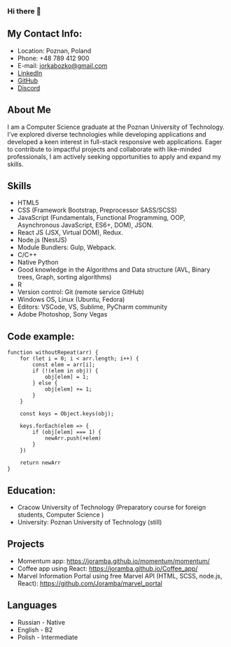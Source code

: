 ### Hi there 👋

## My Contact Info:
* Location: Poznan, Poland
* Phone: +48 789 412 900
* E-mail: jorkabozko@gmail.com
* [LinkedIn](https://www.linkedin.com/in/heorhi-bazhko-180721238/)
* [GitHub](https://github.com/Joramba)
* [Discord](https://discordapp.com/users/298040828813901825/)

## About Me
I am a Computer Science graduate at the Poznan University of Technology. I've explored diverse technologies while developing applications and developed a keen interest in full-stack responsive web applications. Eager to contribute to impactful projects and collaborate with like-minded professionals, I am actively seeking opportunities to apply and expand my skills.
## Skills
* HTML5
* CSS (Framework Bootstrap, Preprocessor SASS/SCSS)
* JavaScript (Fundamentals, Functional Programming, OOP, Asynchronous JavaScript, ES6+, DOM), JSON.
* React JS (JSX, Virtual DOM), Redux.
* Node.js (NestJS)
* Module Bundlers: Gulp, Webpack.
* C/C++
* Native Python
* Good knowledge in the Algorithms and Data structure (AVL, Binary trees, Graph, sorting algorithms)
* R
* Version control: Git (remote service GitHub)
* Windows OS, Linux (Ubuntu, Fedora)
* Editors: VSCode, VS, Sublime, PyCharm community
* Adobe Photoshop, Sony Vegas

## Code example:
```
function withoutRepeat(arr) {
    for (let i = 0; i < arr.length; i++) {
        const elem = arr[i];
        if (!(elem in obj)) {
            obj[elem] = 1;
        } else {
            obj[elem] += 1;
        }
    }

    const keys = Object.keys(obj);

    keys.forEach(elem => {
        if (obj[elem] === 1) {
            newArr.push(+elem)
        }
    })

    return newArr
}
```
## Education: 
* Cracow University of Technology (Preparatory course for foreign students, Computer Science )
* University: Poznan University of Technology (still)

## Projects 
- Momentum app: https://joramba.github.io/momentum/momentum/
- Coffee app using React: https://joramba.github.io/Coffee_app/
- Marvel Information Portal using free Marvel API (HTML, SCSS, node.js, React): https://github.com/Joramba/marvel_portal


## Languages
* Russian - Native
* English - B2
* Polish - Intermediate
